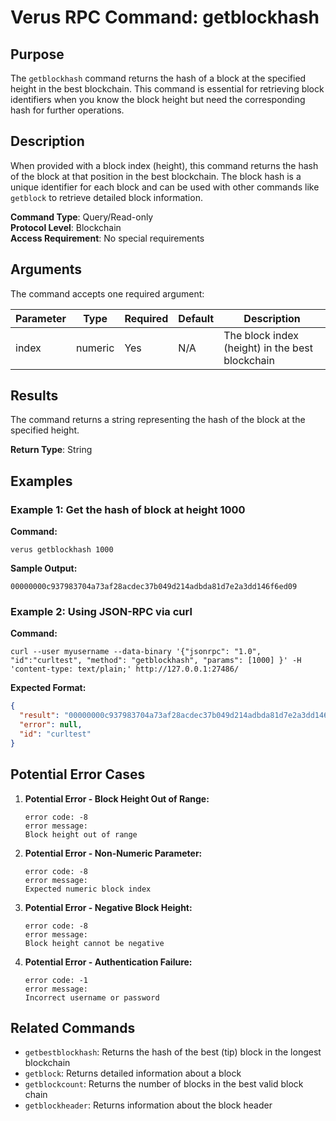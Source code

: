 # Verus RPC Command: getblockhash

## Purpose
The `getblockhash` command returns the hash of a block at the specified height in the best blockchain. This command is essential for retrieving block identifiers when you know the block height but need the corresponding hash for further operations.

## Description
When provided with a block index (height), this command returns the hash of the block at that position in the best blockchain. The block hash is a unique identifier for each block and can be used with other commands like `getblock` to retrieve detailed block information.

**Command Type**: Query/Read-only  
**Protocol Level**: Blockchain  
**Access Requirement**: No special requirements

## Arguments
The command accepts one required argument:

| Parameter | Type | Required | Default | Description |
|-----------|------|----------|---------|-------------|
| index | numeric | Yes | N/A | The block index (height) in the best blockchain |

## Results
The command returns a string representing the hash of the block at the specified height.

**Return Type**: String

## Examples

### Example 1: Get the hash of block at height 1000

**Command:**
```
verus getblockhash 1000
```

**Sample Output:**
```
00000000c937983704a73af28acdec37b049d214adbda81d7e2a3dd146f6ed09
```

### Example 2: Using JSON-RPC via curl

**Command:**
```
curl --user myusername --data-binary '{"jsonrpc": "1.0", "id":"curltest", "method": "getblockhash", "params": [1000] }' -H 'content-type: text/plain;' http://127.0.0.1:27486/
```

**Expected Format:**
```json
{
  "result": "00000000c937983704a73af28acdec37b049d214adbda81d7e2a3dd146f6ed09",
  "error": null,
  "id": "curltest"
}
```

## Potential Error Cases

1. **Potential Error - Block Height Out of Range:**
   ```
   error code: -8
   error message:
   Block height out of range
   ```

2. **Potential Error - Non-Numeric Parameter:**
   ```
   error code: -8
   error message:
   Expected numeric block index
   ```

3. **Potential Error - Negative Block Height:**
   ```
   error code: -8
   error message:
   Block height cannot be negative
   ```

4. **Potential Error - Authentication Failure:**
   ```
   error code: -1
   error message:
   Incorrect username or password
   ```

## Related Commands
- `getbestblockhash`: Returns the hash of the best (tip) block in the longest blockchain
- `getblock`: Returns detailed information about a block
- `getblockcount`: Returns the number of blocks in the best valid block chain
- `getblockheader`: Returns information about the block header
